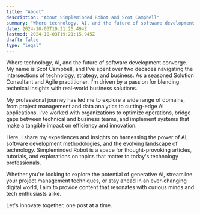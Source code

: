 ```yaml
---
title: "About"
description: "About Simpleminded Robot and Scot Campbell"
summary: "Where technology, AI, and the future of software development converge"
date: 2024-10-03T19:21:25.494Z
lastmod: 2024-10-03T19:21:15.945Z
draft: false
type: "legal"
---
```


Where technology, AI, and the future of software development converge. My name is Scot Campbell, and I've spent over two decades navigating the intersections of technology, strategy, and business. As a seasoned Solution Consultant and Agile practitioner, I'm driven by a passion for blending technical insights with real-world business solutions.

My professional journey has led me to explore a wide range of domains, from project management and data analytics to cutting-edge AI applications. I've worked with organizations to optimize operations, bridge gaps between technical and business teams, and implement systems that make a tangible impact on efficiency and innovation.

Here, I share my experiences and insights on harnessing the power of AI, software development methodologies, and the evolving landscape of technology. Simpleminded Robot is a space for thought-provoking articles, tutorials, and explorations on topics that matter to today's technology professionals.

Whether you're looking to explore the potential of generative AI, streamline your project management techniques, or stay ahead in an ever-changing digital world, I aim to provide content that resonates with curious minds and tech enthusiasts alike.

Let's innovate together, one post at a time.
